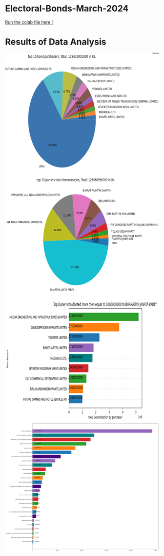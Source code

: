 # Electoral-Bonds-March-2024

[Run the colab file here !](https://colab.research.google.com/drive/1G8poS4TjOSEi_CfCH3xvkBnKq2HpSHF6?usp=sharing)

# Results of Data Analysis

<div align="center">
  <img height="400" width="700" src="https://github.com/NME-rahul/Electoral-Bonds-March-2024/blob/main/images/1.png">
</div>


<div align="center">
  <img height="400" width="700" src="https://github.com/NME-rahul/Electoral-Bonds-March-2024/blob/main/images/download%20(1).png">
</div>


<div align="center">
  <img height="400" width="850" src="https://github.com/NME-rahul/Electoral-Bonds-March-2024/blob/main/images/download%20(2).png">
</div>


<div align="center">
  <img height="" width="" src="https://github.com/NME-rahul/Electoral-Bonds-March-2024/blob/main/images/download.png">
</div>
